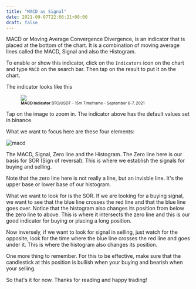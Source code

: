 ```yaml
---
title: "MACD as Signal"
date: 2021-09-07T22:06:21+08:00
draft: false
---
```


MACD or Moving Average Convergence Divergence, is an indicator that is placed at the bottom of the chart. It is a combination of moving average lines called the MACD, Signal and also the Histogram.

To enable or show this indicator, click on the `Indicators` icon on the chart and type `MACD` on the search bar. Then tap on the result to put it on the chart.

The indicator looks like this

<figure>
    <img src="/static/macd/macd-indicator.png" loading="lazy" />
    <figcaption style="font-size: 0.75em;"><strong>MACD Indicator</strong> BTC/USDT - 15m Timeframe - September 6-7, 2021</figcaption>
</figure>

Tap on the image to zoom in. The indicator above has the default values set in binance. 

What we want to focus here are these four elements:

![macd](/static/macd/macd.png)

The MACD, Signal, Zero line and the Histogram. The Zero line here is our basis for SOR (Sign of reversal). This is where we establish the signals for buying and selling.

Note that the zero line here is not really a line, but an invisble line. It's the upper base or lower base of our histogram.

What we want to look for is the SOR. If we are looking for a buying signal, we want to see that the blue line crosses the red line and that the blue line goes over. Notice that the histogram also changes its position from below the zero line to above. This is where it intersects the zero line and this is our good indicator for buying or placing a long position.

Now inversely, if we want to look for signal in selling, just watch for the opposite, look for the time where the blue line crosses the red line and goes under it. This is where the histogram also changes its position.

One more thing to remember. For this to be effective, make sure that the candlestick at this position is bullish when your buying and bearish when your selling.

So that's it for now. Thanks for reading and happy trading!
